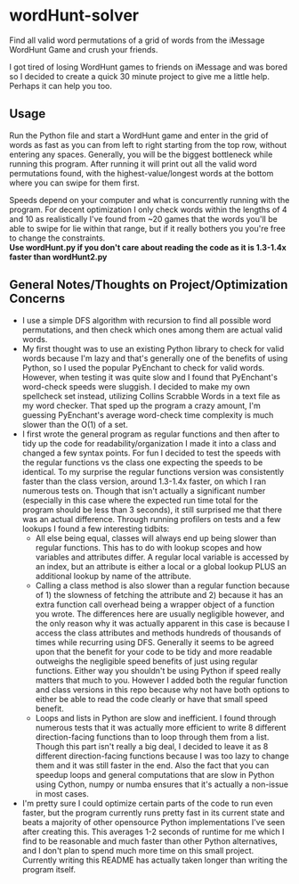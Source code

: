 # wordHunt-solver
Find all valid word permutations of a grid of words from the iMessage WordHunt Game and crush your friends.

I got tired of losing WordHunt games to friends on iMessage and was bored so I decided to create a quick 30 minute project to give me a little help.  
Perhaps it can help you too.

## Usage
Run the Python file and start a WordHunt game and enter in the grid of words as fast as you can from left to right starting from the top row, without entering any spaces. Generally, you will be the biggest bottleneck while running this program. After running it will print out all the valid word permutations found, with the highest-value/longest words at the bottom where you can swipe for them first.

Speeds depend on your computer and what is concurrently running with the program. For decent optimization I only check words within the lengths of 4 and 10 as realistically I've found from ~20 games that the words you'll be able to swipe for lie within that range, but if it really bothers you you're free to change the constraints.  
**Use wordHunt.py if you don't care about reading the code as it is 1.3-1.4x faster than wordHunt2.py**

## General Notes/Thoughts on Project/Optimization Concerns
- I use a simple DFS algorithm with recursion to find all possible word permutations, and then check which ones among them are actual valid words.
- My first thought was to use an existing Python library to check for valid words because I'm lazy and that's generally one of the benefits of using Python, so I used the popular PyEnchant to check for valid words. However, when testing it was quite slow and I found that PyEnchant's word-check speeds were sluggish. I decided to make my own spellcheck set instead, utilizing Collins Scrabble Words in a text file as my word checker. That sped up the program a crazy amount, I'm guessing PyEnchant's average word-check time complexity is much slower than the O(1) of a set.
- I first wrote the general program as regular functions and then after to tidy up the code for readability/organization I made it into a class and changed a few syntax points. For fun I decided to test the speeds with the regular functions vs the class one expecting the speeds to be identical. To my surprise the regular functions version was consistently faster than the class version, around 1.3-1.4x faster, on which I ran numerous tests on. Though that isn't actually a significant number (especially in this case where the expected run time total for the program should be less than 3 seconds), it still surprised me that there was an actual difference. Through running profilers on tests and a few lookups I found a few interesting tidbits:
  - All else being equal, classes will always end up being slower than regular functions. This has to do with lookup scopes and how variables and attributes differ. A regular local variable is accessed by an index, but an attribute is either a local or a global lookup PLUS an additional lookup by name of the attribute. 
  - Calling a class method is also slower than a regular function because of 1) the slowness of fetching the attribute and 2) because it has an extra function call overhead being a wrapper object of a function you wrote. The differences here are usually negligible however, and the only reason why it was actually apparent in this case is because I access the class attributes and methods hundreds of thousands of times while recurring using DFS. Generally it seems to be agreed upon that the benefit for your code to be tidy and more readable outweighs the negligible speed benefits of just using regular functions. Either way you shouldn't be using Python if speed really matters that much to you. However I added both the regular function and class versions in this repo because why not have both options to either be able to read the code clearly or have that small speed benefit.
  - Loops and lists in Python are slow and inefficient. I found through numerous tests that it was actually more efficient to write 8 different direction-facing functions than to loop through them from a list. Though this part isn't really a big deal, I decided to leave it as 8 different direction-facing functions because I was too lazy to change them and it was still faster in the end. Also the fact that you can speedup loops and general computations that are slow in Python using Cython, numpy or numba ensures that it's actually a non-issue in most cases.
- I'm pretty sure I could optimize certain parts of the code to run even faster, but the program currently runs pretty fast in its current state and beats a majority of other opensource Python implementations I've seen after creating this. This averages 1-2 seconds of runtime for me which I find to be reasonable and much faster than other Python alternatives, and I don't plan to spend much more time on this small project. Currently writing this README has actually taken longer than writing the program itself.
